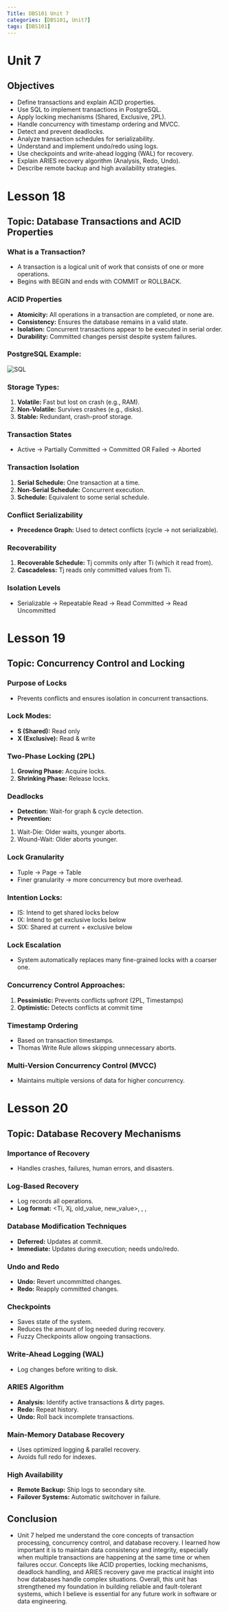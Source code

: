 ```yaml
---
Title: DBS101 Unit 7
categories: [DBS101, Unit7]
tags: [DBS101]
---
```


# Unit 7
## Objectives 

- Define transactions and explain ACID properties.
- Use SQL to implement transactions in PostgreSQL.
- Apply locking mechanisms (Shared, Exclusive, 2PL).
- Handle concurrency with timestamp ordering and MVCC.
- Detect and prevent deadlocks.
- Analyze transaction schedules for serializability.
- Understand and implement undo/redo using logs.
- Use checkpoints and write-ahead logging (WAL) for recovery.
- Explain ARIES recovery algorithm (Analysis, Redo, Undo).
- Describe remote backup and high availability strategies.

# Lesson 18
## Topic: Database Transactions and ACID Properties

### What is a Transaction?
- A transaction is a logical unit of work that consists of one or more operations.
- Begins with BEGIN and ends with COMMIT or ROLLBACK.

### ACID Properties
- **Atomicity:** All operations in a transaction are completed, or none are.
- **Consistency:** Ensures the database remains in a valid state.
- **Isolation:** Concurrent transactions appear to be executed in serial order.
- **Durability:** Committed changes persist despite system failures.

### PostgreSQL Example:
![SQL](../assets/Unit_7/ex.png)

### Storage Types:
1. **Volatile:** Fast but lost on crash (e.g., RAM).
2. **Non-Volatile:** Survives crashes (e.g., disks).
3. **Stable:** Redundant, crash-proof storage.

### Transaction States
- Active → Partially Committed → Committed OR Failed → Aborted

###  Transaction Isolation
1. **Serial Schedule:** One transaction at a time.
2. **Non-Serial Schedule:** Concurrent execution.
3. **Schedule:** Equivalent to some serial schedule.

### Conflict Serializability
- **Precedence Graph:** Used to detect conflicts (cycle → not serializable).

### Recoverability
1. **Recoverable Schedule:** Tj commits only after Ti (which it read from).
2. **Cascadeless:** Tj reads only committed values from Ti.

### Isolation Levels
- Serializable → Repeatable Read → Read Committed → Read Uncommitted

# Lesson 19
## Topic: Concurrency Control and Locking

### Purpose of Locks
- Prevents conflicts and ensures isolation in concurrent transactions.

### Lock Modes:
- **S (Shared):** Read only
- **X (Exclusive):** Read & write

### Two-Phase Locking (2PL)
1. **Growing Phase:** Acquire locks.
2. **Shrinking Phase:** Release locks.

### Deadlocks
- **Detection:** Wait-for graph & cycle detection.
- **Prevention:**
1. Wait-Die: Older waits, younger aborts.
2. Wound-Wait: Older aborts younger.

### Lock Granularity
- Tuple → Page → Table
- Finer granularity → more concurrency but more overhead.

### Intention Locks:
- IS: Intend to get shared locks below
- IX: Intend to get exclusive locks below
- SIX: Shared at current + exclusive below

### Lock Escalation
- System automatically replaces many fine-grained locks with a coarser one.

### Concurrency Control Approaches:
1. **Pessimistic:** Prevents conflicts upfront (2PL, Timestamps)
2. **Optimistic:** Detects conflicts at commit time

### Timestamp Ordering
- Based on transaction timestamps.
- Thomas Write Rule allows skipping unnecessary aborts.

### Multi-Version Concurrency Control (MVCC)
- Maintains multiple versions of data for higher concurrency.

# Lesson 20
## Topic: Database Recovery Mechanisms

### Importance of Recovery
- Handles crashes, failures, human errors, and disasters.

### Log-Based Recovery
- Log records all operations.
- **Log format:** <Ti, Xj, old_value, new_value>, <Ti start>, <Ti commit>, <Ti abort>

### Database Modification Techniques
- **Deferred:** Updates at commit.
- **Immediate:** Updates during execution; needs undo/redo.

### Undo and Redo
- **Undo:**	Revert uncommitted changes.
- **Redo:**	Reapply committed changes.

### Checkpoints
- Saves state of the system.
- Reduces the amount of log needed during recovery.
- Fuzzy Checkpoints allow ongoing transactions.

### Write-Ahead Logging (WAL)
- Log changes before writing to disk.

### ARIES Algorithm
- **Analysis:** Identify active transactions & dirty pages.
- **Redo:** Repeat history.
- **Undo:** Roll back incomplete transactions.

### Main-Memory Database Recovery
- Uses optimized logging & parallel recovery.
- Avoids full redo for indexes.

### High Availability
- **Remote Backup:** Ship logs to secondary site.
- **Failover Systems:** Automatic switchover in failure.

## Conclusion
- Unit 7 helped me understand the core concepts of transaction processing, concurrency control, and database recovery. I learned how important it is to maintain data consistency and integrity, especially when multiple transactions are happening at the same time or when failures occur. Concepts like ACID properties, locking mechanisms, deadlock handling, and ARIES recovery gave me practical insight into how databases handle complex situations. Overall, this unit has strengthened my foundation in building reliable and fault-tolerant systems, which I believe is essential for any future work in software or data engineering.